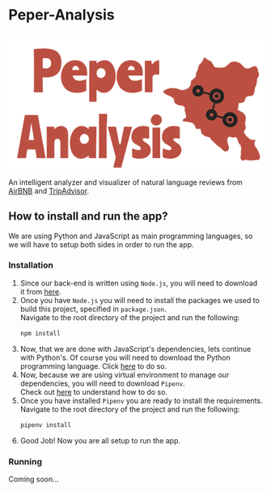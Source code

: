 # Peper-Analysis
![Peper-Analysis_logo](./public/img/logo10.png)

An intelligent analyzer and visualizer of natural language reviews from [AirBNB](https://www.airbnb.com) and [TripAdvisor](https://www.tripadvisor.com).

## How to install and run the app?
We are using Python and JavaScript as main programming languages, so we will have to setup both sides in order
to run the app.

### Installation
1) Since our back-end is written using `Node.js`, you will need to download it from [here](https://nodejs.org/en/).
2) Once you have `Node.js` you will need to install the packages we used to build this project, specified in `package.json`.
<br>Navigate to the root directory of the project and run the following:
    ```bash
    npm install
    ```
3) Now, that we are done with JavaScript's dependencies, lets continue with Python's.
Of course you will need to download the Python programming language. Click [here](https://www.python.org/ftp/python/3.7.2/python-3.7.2-macosx10.9.pkg) to do so.
4) Now, because we are using virtual environment to manage our dependencies, you will need to download `Pipenv`.
<br> Check out [here](https://pipenv.readthedocs.io/en/latest/install/#installing-pipenv) to understand how to do so.
5) Once you have installed `Pipenv` you are ready to install the requirements.
<br>Navigate to the root directory of the project and run the following:
    ```bash
    pipenv install
    ```
6) Good Job! Now you are all setup to run the app.

### Running
Coming soon...
